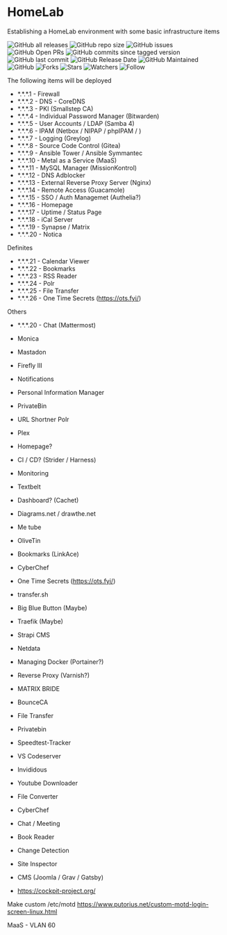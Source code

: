 # HomeLab
Establishing a HomeLab environment with some basic infrastructure items

![GitHub all releases](https://img.shields.io/github/downloads-pre/irontooch/HomeLab/total)
![GitHub repo size](https://img.shields.io/github/repo-size/IronTooch/HomeLab)
![GitHub issues](https://img.shields.io/github/issues-raw/Irontooch/HomeLab)
![GitHub Open PRs](https://badgen.net/github/open-prs/Irontooch/HomeLab)
![GitHub commits since tagged version](https://img.shields.io/github/commits-since/IronTooch/HomeLab/v0.1.0?label=commits)
![GitHub last commit](https://img.shields.io/github/last-commit/IronTooch/HomeLab)
![GitHub Release Date](https://img.shields.io/github/release-date-pre/Irontooch/HomeLab)
![GitHub Maintained](https://img.shields.io/maintenance/yes/2022)
![GitHub](https://img.shields.io/github/license/IronTooch/HomeLab)
![Forks](https://img.shields.io/github/forks/Irontooch/HomeLab.svg)
![Stars](https://img.shields.io/github/stars/Irontooch/HomeLab.svg)
![Watchers](https://img.shields.io/github/watchers/Irontooch/HomeLab.svg)
![Follow](https://img.shields.io/github/followers/IronTooch.svg?style=social&label=Follow&maxAge=2592000)


The following items will be deployed

- \*.\*.\*.1   - Firewall
- \*.\*.\*.2   - DNS - CoreDNS
- \*.\*.\*.3   - PKI (Smallstep CA)
- \*.\*.\*.4   - Individual Password Manager (Bitwarden)
- \*.\*.\*.5   - User Accounts / LDAP (Samba 4)
- \*.\*.\*.6   - IPAM (Netbox / NIPAP / phpIPAM / )
- \*.\*.\*.7   - Logging (Greylog)
- \*.\*.\*.8   - Source Code Control (Gitea)
- \*.\*.\*.9   - Ansible Tower / Ansible Symmantec
- \*.\*.\*.10  - Metal as a Service (MaaS)
- \*.\*.\*.11  - MySQL Manager (MissionKontrol)
- \*.\*.\*.12  - DNS Adblocker
- \*.\*.\*.13  - External Reverse Proxy Server (Nginx)
- \*.\*.\*.14  - Remote Access (Guacamole)
- \*.\*.\*.15  - SSO / Auth Managemet (Authelia?)
- \*.\*.\*.16  - Homepage
- \*.\*.\*.17  - Uptime / Status Page
- \*.\*.\*.18  - iCal Server
- \*.\*.\*.19  - Synapse / Matrix
- \*.\*.\*.20  - Notica

Definites
- \*.\*.\*.21 - Calendar Viewer
- \*.\*.\*.22 - Bookmarks
- \*.\*.\*.23 - RSS Reader
- \*.\*.\*.24 - Polr
- \*.\*.\*.25 - File Transfer
- \*.\*.\*.26 - One Time Secrets (https://ots.fyi/)


Others
- \*.\*.\*.20 - Chat (Mattermost)
- Monica
- Mastadon
- Firefly III
- Notifications
- Personal Information Manager
- PrivateBin
- URL Shortner Polr
- Plex
- Homepage?
- CI / CD? (Strider / Harness)
- Monitoring
- Textbelt
- Dashboard? (Cachet)
- Diagrams.net  / drawthe.net
- Me tube
- OliveTin

- Bookmarks (LinkAce)
- CyberChef
- One Time Secrets (https://ots.fyi/)
- transfer.sh
- Big Blue Button (Maybe)
- Traefik (Maybe)
- Strapi CMS
- Netdata
- Managing Docker (Portainer?)
- Reverse Proxy (Varnish?)
- MATRIX BRIDE
- BounceCA

- File Transfer
- Privatebin
- Speedtest-Tracker
- VS Codeserver
- Invididous
- Youtube Downloader
- File Converter
- CyberChef
- Chat / Meeting
- Book Reader
- Change Detection
- Site Inspector

- CMS (Joomla / Grav / Gatsby)


- https://cockpit-project.org/

Make custom /etc/motd
https://www.putorius.net/custom-motd-login-screen-linux.html

MaaS - VLAN 60
